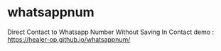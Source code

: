 # whatsappnum
Direct Contact to Whatsapp Number Without Saving In Contact
demo : https://healer-op.github.io/whatsappnum/
